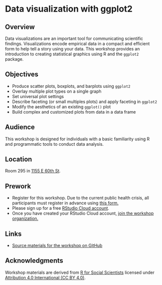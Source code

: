 # Data visualization with ggplot2

## Overview

Data visualizations are an important tool for communicating scientific findings. Visualizations encode empirical data in a compact and efficient form to help tell a story using your data. This workshop provides an introduction to creating statistical graphics using R and the `ggplot2` package.

## Objectives

- Produce scatter plots, boxplots, and barplots using `ggplot2`
- Overlay multiple plot types on a single graph
- Set universal plot settings
- Describe faceting (or small multiples plots) and apply faceting in `ggplot2`
- Modify the aesthetics of an existing `ggplot()` plot
- Build complex and customized plots from data in a data frame

## Audience

This workshop is designed for individuals with a basic familiarity using R and programmatic tools to conduct data analysis.

## Location

Room 295 in [1155 E 60th St](https://goo.gl/maps/7n7wDsd9mjnfRBtR8).

## Prework

- Register for this workshop. Due to the current public health crisis, all participants must register in advance using [this form.](https://forms.gle/dXpDDpmYrhmQKdmEA)
- Please sign up for a free [RStudio Cloud account](https://rstudio.cloud).
- Once you have created your RStudio Cloud account, [join the workshop organization.](https://rstudio.cloud/spaces/177434/join?access_code=cGV7c0V8%2Bpr0kFC5NkOX%2FgxNNhIm3PchWX1CjdBf)

## Links

- [Source materials for the workshop on GitHub](https://github.com/css-skills/dataviz)

## Acknowledgments

Workshop materials are derived from [R for Social Scientists](https://datacarpentry.org/r-socialsci/) licensed under [Attribution 4.0 International (CC BY 4.0)](https://creativecommons.org/licenses/by/4.0/).


